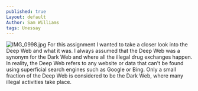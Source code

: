 ```yaml
---
published: true
Layout: default
Author: Sam Williams
tags: Unessay
---
```

![IMG_0998.jpg]({{site.baseurl}}/assets/images/IMG_0998.jpg)
For this assignment I wanted to take a closer look into the Deep Web and what it was. I always assumed that the Deep Web was a synonym for the Dark Web and where all the illegal drug exchanges happen. In reality, the Deep Web refers to any website or data that can't be found using superficial search engines such as Google or Bing. Only a small fraction of the Deep Web is considered to be the Dark Web, where many illegal activities take place.
